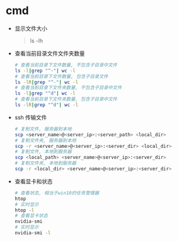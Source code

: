 # cmd

- 显示文件大小

  > ls -lh

- 查看当前目录文件文件夹数量

  ```bash
  # 查看当前目录下文件数量, 不包含子目录中文件
  ls -l|grep "^-"| wc -l
  # 查看当前目录下文件数量, 包含子目录文件
  ls -lR|grep "^-"| wc -l
  # 查看当前目录下文件夹数量, 不包含子目录中文件
  ls -l|grep "^d"| wc -l
  # 查看当前目录下文件夹数量, 包含子目录中文件
  ls -lR|grep "^d"| wc -l
  ```

- ssh 传输文件

  ```bash
  # 复制文件, 服务器到本地
  scp <server_name>@<server_ip>:<server_path> <local_dir>
  # 复制文件夹, 服务器到本地
  scp -r <server_name>@<server_ip>:<server_dir> <local_dir>
  # 复制文件, 本地到服务器
  scp <local_path> <server_name>@<server_ip>:<server_dir> 
  # 复制文件夹, 本地到服务器
  scp -r <local_dir> <server_name>@<server_ip>:<server_dir>
  ```

- 查看显卡和状态

  ```bash
  # 查看状态, 相当于win10的任务管理器
  htop
  # 实时显示
  htop -l
  # 查看显卡状态
  nvidia-smi 
  # 实时显示
  nvidia-smi -l
  ```

  

